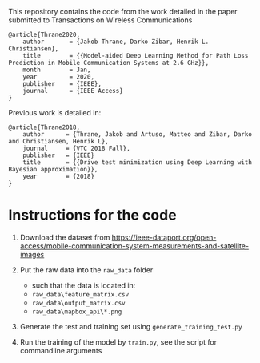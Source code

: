 This repository contains the code from the work detailed in the paper submitted to Transactions on Wireless Communications

```
@article{Thrane2020,
    author       = {Jakob Thrane, Darko Zibar, Henrik L. Christiansen},
    title        = {{Model-aided Deep Learning Method for Path Loss Prediction in Mobile Communication Systems at 2.6 GHz}},
    month        = Jan,
    year         = 2020,
    publisher    = {IEEE},
    journal      = {IEEE Access}
}
```

Previous work is detailed in:

```
@article{Thrane2018,
    author      = {Thrane, Jakob and Artuso, Matteo and Zibar, Darko and Christiansen, Henrik L},
    journal     = {VTC 2018 Fall},
    publisher   = {IEEE}
    title       = {{Drive test minimization using Deep Learning with Bayesian approximation}},
    year        = {2018}
}

```

# Instructions for the code

1. Download the dataset from 
https://ieee-dataport.org/open-access/mobile-communication-system-measurements-and-satellite-images

2. Put the raw data into the `raw_data` folder
    * such that the data is located in:
    * `raw_data\feature_matrix.csv`
    * `raw_data\output_matrix.csv`
    * `raw_data\mapbox_api\*.png`
3. Generate the test and training set using `generate_training_test.py`
4. Run the training of the model by `train.py`, see the script for commandline arguments
